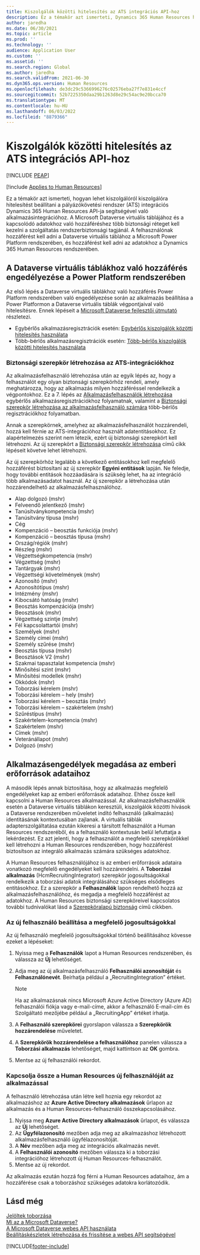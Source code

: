 ```yaml
---
title: Kiszolgálók közötti hitelesítés az ATS integrációs API-hoz
description: Ez a témakör azt ismerteti, Dynamics 365 Human Resources hogyan lehet beállítani a kiszolgálók közötti hitelesítést a pályázók nyomon követési rendszerével (ATS) integrációs API-val szemben.
author: jaredha
ms.date: 06/30/2021
ms.topic: article
ms.prod: ''
ms.technology: ''
audience: Application User
ms.custom: ''
ms.assetid: ''
ms.search.region: Global
ms.author: jaredha
ms.search.validFrom: 2021-06-30
ms.dyn365.ops.version: Human Resources
ms.openlocfilehash: de3dc29c5366996276c02576eba27f7e831e4ccf
ms.sourcegitcommit: 52b7225350daa29b1263d8e29c54ac9e20bcca70
ms.translationtype: MT
ms.contentlocale: hu-HU
ms.lasthandoff: 06/03/2022
ms.locfileid: "8879366"
---
```

# <a name="server-to-server-authentication-for-the-ats-integration-api"></a>Kiszolgálók közötti hitelesítés az ATS integrációs API-hoz


[!INCLUDE [PEAP](../includes/peap-1.md)]

[!include [Applies to Human Resources](../includes/applies-to-hr.md)]

Ez a témakör azt ismerteti, hogyan lehet kiszolgálóról kiszolgálóra hitelesítést beállítani a pályázókövetési rendszer (ATS) integrációs Dynamics 365 Human Resources API-ja segítségével való alkalmazásintegrációhoz. A Microsoft Dataverse virtuális táblájához és a kapcsolódó adatokhoz való hozzáféréshez több biztonsági réteget kell kezelni a szolgáltatás rendszerbiztonsági tagjánál. A felhasználónak hozzáférést kell adni a Dataverse virtuális táblához a Microsoft Power Platform rendszerében, és hozzáférést kell adni az adatokhoz a Dynamics 365 Human Resources rendszerében.

## <a name="enable-access-to-dataverse-virtual-tables-in-power-platform"></a>A Dataverse virtuális táblákhoz való hozzáférés engedélyezése a Power Platform rendszerében

Az első lépés a Dataverse virtuális táblákhoz való hozzáférés Power Platform rendszerében való engedélyezése során az alkalmazás beállítása a Power Platformon a Dataverse virtuális táblák végpontjaival való hitelesítésre. Ennek lépéseit a [Microsoft Dataverse fejlesztői útmutató](/powerapps/developer/data-platform) részletezi.

  - Egybérlős alkalmazásregisztrációk esetén: [Egybérlős kiszolgálók közötti hitelesítés használata](/powerapps/developer/data-platform/use-single-tenant-server-server-authentication)
  - Több-bérlős alkalmazásregisztrációk esetén: [Több-bérlős kiszolgálók közötti hitelesítés használata](/powerapps/developer/data-platform/use-multi-tenant-server-server-authentication)

### <a name="creating-a-security-role-for-ats-integrations"></a>Biztonsági szerepkör létrehozása az ATS-integrációkhoz

Az alkalmazásfelhasználó létrehozása után az egyik lépés az, hogy a felhasználót egy olyan biztonsági szerepkörhöz rendeli, amely meghatározza, hogy az alkalmazás milyen hozzáféréssel rendelkezik a végpontokhoz. Ez a 7. lépés az [Alkalmazásfelhasználók létrehozása](/powerapps/developer/data-platform/use-single-tenant-server-server-authentication#application-user-creation) egybérlős alkalmazásregisztrációkhoz folyamatnak, valamint a [Biztonsági szerepkör létrehozása az alkalmazásfelhasználó számára](/powerapps/developer/data-platform/use-multi-tenant-server-server-authentication#create-a-security-role-for-the-application-user) több-bérlős regisztrációkhoz folyamatban. 

Annak a szerepkörnek, amelyhez az alkalmazásfelhasználót hozzárendeli, hozzá kell férnie az ATS-integrációhoz használt adatentitásokhoz. Ez alapértelmezés szerint nem létezik, ezért új biztonsági szerepkört kell létrehozni. Az új szerepkört a [Biztonsági szerepkör létrehozása](/power-platform/admin/create-edit-security-role#create-a-security-role) című cikk lépéseit követve lehet létrehozni.

Az új szerepkörhöz legalább a következő entitásokhoz kell megfelelő hozzáférést biztosítani az új szerepkör **Egyéni entitások** lapján. Ne feledje, hogy további entitások hozzáadására is szükség lehet, ha az integráció több alkalmazásadatot használ. Az új szerepkör a létrehozása után hozzárendelhető az alkalmazásfelhasználóhoz.

  - Alap dolgozó (mshr)
  - Felveendő jelentkező (mshr)
  - Tanúsítványkompetencia (mshr)
  - Tanúsítvány típusa (mshr)
  - Cég
  - Kompenzáció – beosztás funkciója (mshr)
  - Kompenzáció – beosztás típusa (mshr)
  - Ország/régiók (mshr)
  - Részleg (mshr)
  - Végzettségkompetencia (mshr)
  - Végzettség (mshr)
  - Tantárgyak (mshr)
  - Végzettségi követelmények (mshr)
  - Azonosító (mshr)
  - Azonosítótípus (mshr)
  - Intézmény (mshr)
  - Kibocsátó hatóság (mshr)
  - Beosztás kompenzációja (mshr)
  - Beosztások (mshr)
  - Végzettség szintje (mshr)
  - Fél kapcsolattartói (mshr)
  - Személyek (mshr)
  - Személy címei (mshr)
  - Személy szűrése (mshr)
  - Beosztás típusa (mshr)
  - Beosztások V2 (mshr)
  - Szakmai tapasztalat kompetencia (mshr)
  - Minősítési szint (mshr)
  - Minősítési modellek (mshr)
  - Okkódok (mshr)
  - Toborzási kérelem (mshr)
  - Toborzási kérelem – hely (mshr)
  - Toborzási kérelem – beosztás (mshr)
  - Toborzási kérelem – szakértelem (mshr)
  - Szűréstípus (mshr)
  - Szakértelem-kompetencia (mshr)
  - Szakértelem (mshr)
  - Címek (mshr)
  - Veteránállapot (mshr)
  - Dolgozó (mshr)

## <a name="granting-application-permissions-to-human-resources-data"></a>Alkalmazásengedélyek megadása az emberi erőforrások adataihoz

A második lépés annak biztosítása, hogy az alkalmazás megfelelő engedélyeket kap az emberi erőforrások adataihoz. Ehhez össze kell kapcsolni a Human Resources alkalmazással. Az alkalmazásfelhasználók esetén a Dataverse virtuális táblákon keresztüli, kiszolgálók közötti hívások a Dataverse rendszerében műveletet indító felhasználó (alkalmazás) identitásának kontextusában zajlanak. A virtuális táblák adapterszolgáltatása ezután kikeresi a társított felhasználót a Human Resources rendszeréből, és a felhasználó kontextusán belül lefuttatja a lekérdezést. Ez azt jelenti, hogy a felhasználót a megfelelő szerepkörökkel kell létrehozni a Human Resources rendszerében, hogy hozzáférést biztosítson az integráló alkalmazás számára szükséges adatokhoz.

A Human Resources felhasználójához is az emberi erőforrások adataira vonatkozó megfelelő engedélyeket kell hozzárendelni. A **Toborzási alkalmazás** (HcmRecruitingIntegrator) szerepkör jogosultságokkal rendelkezik a toborzási adatok integrálásához szükséges elsődleges entitásokhoz. Ez a szerepkör a **Felhasználók** lapon rendelhető hozzá az alkalmazásfelhasználóhoz, és megadja a megfelelő hozzáférést az adatokhoz. A Human Resources biztonsági szerepköreivel kapcsolatos további tudnivalókat lásd a [Szerepköralapú biztonság](/dynamics365/fin-ops-core/dev-itpro/sysadmin/role-based-security) című cikkben.

### <a name="set-up-the-new-user-with-appropriate-permissions"></a>Az új felhasználó beállítása a megfelelő jogosultságokkal

Az új felhasználó megfelelő jogosultságokkal történő beállításához kövesse ezeket a lépéseket:

  1. Nyissa meg a **Felhasználók** lapot a Human Resources rendszerében, és válassza az **Új** lehetőséget.
  2. Adja meg az új alkalmazásfelhasználó  **Felhasználói azonosítóját** és **Felhasználónevét**. Beírhatja például a „RecruitingIntegration” értéket.

      > [!NOTE]
      > Ha az alkalmazásnak nincs Microsoft Azure Active Directory (Azure AD) felhasználói fiókja vagy e-mail-címe, akkor a felhasználó E-mail-cím és Szolgáltató mezőjébe például a „RecruitingApp” értéket írhatja.

  3. A **Felhasználó szerepkörei** gyorslapon válassza a **Szerepkörök hozzárendelése** műveletet.
  4. A **Szerepkörök hozzárendelése a felhasználóhoz** panelen válassza a **Toborzási alkalmazás** lehetőséget, majd kattintson az **OK** gombra.
  5. Mentse az új felhasználói rekordot.

### <a name="link-the-new-human-resources-user-to-the-application"></a>Kapcsolja össze a Human Resources új felhasználóját az alkalmazással

A felhasználó létrehozása után létre kell hoznia egy rekordot az alkalmazáshoz az **Azure Active Directory alkalmazások** űrlapon az alkalmazás és a Human Resources-felhasználó összekapcsolásához.

  1. Nyissa meg **Azure Active Directory alkalmazások** űrlapot, és válassza az **Új** lehetőséget.
  2. Az **Ügyfélazonosító** mezőben adja meg az alkalmazáshoz létrehozott alkalmazásfelhasználó ügyfélazonosítóját.
  3. A **Név** mezőben adja meg az integrációs alkalmazás nevét.
  4. A **Felhasználói azonosító** mezőben válassza ki a toborzási integrációhoz létrehozott új Human Resources-felhasználót.
  5. Mentse az új rekordot.

Az alkalmazás ezután hozzá fog férni a Human Resources adataihoz, ám a hozzáférése csak a toborzáshoz szükséges adatokra korlátozódik.

## <a name="see-also"></a>Lásd még

[Jelöltek toborzása](hr-personnel-recruit.md)<br>
[Mi az a Microsoft Dataverse?](/powerapps/maker/data-platform/data-platform-intro)<br>
[A Microsoft Dataverse webes API használata](/powerapps/developer/data-platform/webapi/overview)<br>
[Beállításkészletek létrehozása és frissítése a webes API segítségével](/powerapps/developer/data-platform/webapi/create-update-optionsets)<br>

[!INCLUDE[footer-include](../includes/footer-banner.md)]
